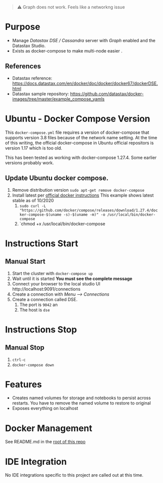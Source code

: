> :warning:  Graph does not work. Feels like a networkng issue

# Purpose
* Manage _Datastax DSE / Cassandra_ server with _Graph_ enabled and the Datastax Studio. 
* Exists as docker-compose to make multi-node easier .

## References
* Datastax reference: https://docs.datastax.com/en/docker/doc/docker/docker67/dockerDSE.html
* Datastax sample repository: https://github.com/datastax/docker-images/tree/master/example_compose_yamls

# Ubuntu - Docker Compose Version
This `docker-compose.yml` file requires a version of docker-compose that supports version 3.8 files because of the network name setting.
At the time of this writing, the official docker-compose in Ubuntu official repositors is version 1.17 which is too old.

This has been tested as working with docker-compose 1.27.4. Some earlier versions probably work.

## Update Ubuntu docker compose.
1. Remove distribution version `sudo apt-get remove docker-compose`
1. Install latest per [official docker instructions](https://docs.docker.com/compose/install/) This example shows latest stable as of 10/2020
    1. `sudo curl -L "https://github.com/docker/compose/releases/download/1.27.4/docker-compose-$(uname -s)-$(uname -m)" -o /usr/local/bin/docker-compose`
    1. `chmod +x /usr/local/bin/docker-compose

# Instructions Start

## Manual Start
1. Start the cluster with `docker-compose up`
1. Wait until it is started **You must see the complete message**
1. Connect your browser to the local studio UI http://localhost:9091/connections
1. Create a connection with _Menu --> Connections_
1. Create a connection called DSE.  
    1. The port is `9042` an
    1. The host is `dse`

# Instructions Stop
## Manual Stop 
1. `ctrl-c`
1. `docker-compose down`

# Features
* Creates named volumes for storage and notebooks to persist across restarts.  You have to remove the named volume to restore to original
* Exposes everything on localhost

# Docker Management
See README.md in the [root of this repo](../README.md)

# IDE Integration
No IDE integrations specific to this project are called out at this time.